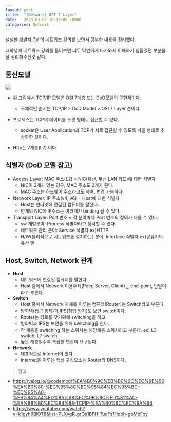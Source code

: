 ```yaml
---
layout: post
title:  "[Network] OSI 7 Layer"
date:   2023-03-07 10:13:00 +0900
categories: Network
---
```


[널널한 개발자 TV](https://www.youtube.com/watch?v=k1gyh9BlOT8&list=PLXvgR_grOs1BFH-TuqFsfHqbh-gpMbFoy) 의 네트워크 강의를 보면서 공부한 내용을 정리했다.

대학생때 네트워크 강의를 들어보면 너무 막연하게 다가와서 이해하기 힘들었던 부분을 잘 정리해주신것 같다.
## 통신모델
![](https://velog.velcdn.com/images/ghjeong/post/c854128e-e1ed-4df5-a685-52ff52235ba5/image.png)

+ 위 그림에서 TCP/IP 모델은 OSI 7계층 또는 DoD모델의 구현체이다.
    + 구체적인 순서는 TCP/IP > DoD Model > OSI 7 Layer 순이다.

+ 프로세스는 TCP의 데이터를 소켓 형태로 접근할 수 있다.
    + socket은 User Application과 TCP가 서로 접근할 수 있도록 파일 형태로 추상화한 것이다.

+ Http는 7계층(L7) 이다.

## 식별자 (DoD 모델 참고)
+ Access Layer: MAC 주소(L2) = NIC(유선, 무선 LAN 카드)에 대한 식별자
    + NIC이 2개가 있는 경우, MAC 주소도 2개가 된다.
    + MAC 주소는 하드웨어 주소라고도 하며, 변경 가능하다.
+ Network Layer: IP 주소(v4, v6) = Host에 대한 식별자
    + Host는 인터넷에 연결된 컴퓨터를 말한다.
    + 한개의 NIC에 IP주소는 여러개가 binding 될 수 있다.
+ Transport Layer: Port 번호 = 각 분야마다 Port 번호의 정의가 다를 수 있다.
    + sw 개발분야: Process 식별자라고 생각할 수 있다.
    + 네트워크 관리 분야: Service 식별자 ex)HTTP
    + H/W(물리적으로 네트워크를 설치하는) 분야: Interface 식별자 ex)공유기의 유선 랜

## Host, Switch, Network 관계
+ **Host**
    + 네트워크에 연결된 컴퓨터를 말한다.
    + Host 중에서 Network 이용주체(Peer, Server, Client)는 end-point, 단말이라고 부른다.
+ **Switch**
    + Host 중에서 Network 자체를 이루는 컴퓨터(Router)는 Switch라고 부른다.
    + 방화벽(접근 통제)과 IPS(침입 방지)도 보안 switch이다.
    + Router는 경로를 찾기위해 switching을 하고
    + 방화벽과 IPS는 보안을 위해 switching을 한다.
    + 각 계층을 switching 하는 스위치는 해당계층 스위치라고 부른다. ex) L3 switch, L7 switch
    + 높은 계층일수록 복잡한 연산이 요구된다.
+ **Network**
    + 대표적으로 Internet이 있다.
    + Internet을 이루는 핵심 구성요소는 Router와 DNS이다.

> 참고
- https://velog.io/@codemcd/%EA%B0%9C%EB%B0%9C%EC%9E%90%EA%B0%80-%EC%95%8C%EC%95%84%EC%95%BC-%ED%95%A0-%EB%84%A4%ED%8A%B8%EC%9B%8C%ED%81%AC-%EA%B8%B0%EC%B4%88-TCPIP-%EA%B0%9C%EC%9A%94
- https://www.youtube.com/watch?v=k1gyh9BlOT8&list=PLXvgR_grOs1BFH-TuqFsfHqbh-gpMbFoy



